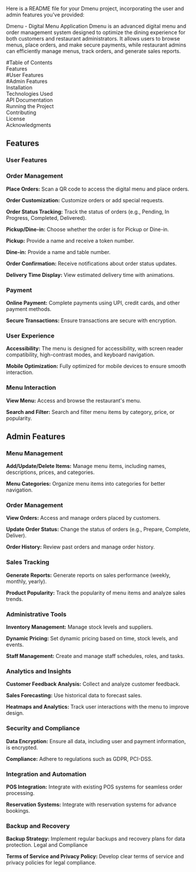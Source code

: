 
Here is a README file for your Dmenu project, incorporating the user and admin features you've provided:

Dmenu - Digital Menu Application
Dmenu is an advanced digital menu and order management system designed to optimize the dining experience for both customers and restaurant administrators. It allows users to browse menus, place orders, and make secure payments, while restaurant admins can efficiently manage menus, track orders, and generate sales reports.

#Table of Contents                                                                                                                                                                                      
Features                                                                                                                                                                                                
  #User Features                                                                                                                                                                                        
  #Admin Features                                                                                                                                                                                       
Installation                                                                                                                                                                                            
Technologies Used                                                                                                                                                                                       
API Documentation                                                                                                                                                                                       
Running the Project                                                                                                                                                                                     
Contributing                                                                                                                                                                                            
License                                                                                                                                                                                                 
Acknowledgments

<h2>Features</h2>                                                                                                                                                                                              
<h3>User Features</h3>                                                                                                                                                                                           
<h3>Order Management</h3>

<p><b>Place Orders:</b> Scan a QR code to access the digital menu and place orders.</p>
<p><b>Order Customization:</b> Customize orders or add special requests.</p>
<p><b>Order Status Tracking:</b> Track the status of orders (e.g., Pending, In Progress, Completed, Delivered).</p>
<p><b>Pickup/Dine-in:</b> Choose whether the order is for Pickup or Dine-in.</p>
<p><b>Pickup:</b> Provide a name and receive a token number.</p>
<p><b>Dine-in:</b> Provide a name and table number.</p>
<p><b>Order Confirmation:</b> Receive notifications about order status updates.</p>
<p><b>Delivery Time Display:</b> View estimated delivery time with animations.</p>
<h3>Payment</h3>

<p><b>Online Payment:</b> Complete payments using UPI, credit cards, and other payment methods.
<p><b>Secure Transactions:</b> Ensure transactions are secure with encryption.</p>
<h3>User Experience</h3>

<p><b>Accessibility:</b> The menu is designed for accessibility, with screen reader compatibility, high-contrast modes, and keyboard navigation.</p>
<p><b>Mobile Optimization:</b> Fully optimized for mobile devices to ensure smooth interaction.</p>
<h3>Menu Interaction</h3>

<p><b>View Menu:</b> Access and browse the restaurant's menu.
<p><b>Search and Filter:</b> Search and filter menu items by category, price, or popularity.</p>
<h2>Admin Features</h2>
<h3>Menu Management</h3>

<p><b>Add/Update/Delete Items:</b> Manage menu items, including names, descriptions, prices, and categories.</p>
<p><b>Menu Categories:</b> Organize menu items into categories for better navigation.</p>
<h3>Order Management</h3>

<p><b>View Orders:</b> Access and manage orders placed by customers.</p>
<p><b>Update Order Status:</b> Change the status of orders (e.g., Prepare, Complete, Deliver).</p>
<p><b>Order History:</b> Review past orders and manage order history.</p>
<h3>Sales Tracking</h3>

<p><b>Generate Reports:</b> Generate reports on sales performance (weekly, monthly, yearly).</p>
<p><b>Product Popularity:</b> Track the popularity of menu items and analyze sales trends.</p>
<h3>Administrative Tools</h3>

<p><b>Inventory Management:</b> Manage stock levels and suppliers.</p>
<p><b>Dynamic Pricing:</b> Set dynamic pricing based on time, stock levels, and events.</p>
<p><b>Staff Management:</b> Create and manage staff schedules, roles, and tasks.</p>
<h3>Analytics and Insights</h3>

<p><b>Customer Feedback Analysis:</b> Collect and analyze customer feedback.</p>
<p><b>Sales Forecasting:</b> Use historical data to forecast sales.</p>
<p><b>Heatmaps and Analytics:</b> Track user interactions with the menu to improve design.</p>
<h3>Security and Compliance</h3>

<p><b>Data Encryption:</b> Ensure all data, including user and payment information, is encrypted.</p>
<p><b>Compliance:</b> Adhere to regulations such as GDPR, PCI-DSS.</p>
<h3>Integration and Automation</h3>

<p><b>POS Integration:</b> Integrate with existing POS systems for seamless order processing.</p>
<p><b>Reservation Systems:</b> Integrate with reservation systems for advance bookings.</p>
<h3>Backup and Recovery</h3>

<p><b>Backup Strategy:</b> Implement regular backups and recovery plans for data protection.
Legal and Compliance</p>

<p><b>Terms of Service and Privacy Policy:</b> Develop clear terms of service and privacy policies for legal compliance.</p>

